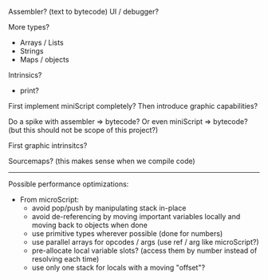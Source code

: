 
Assembler? (text to bytecode)
UI / debugger?

More types?
- Arrays / Lists
- Strings
- Maps / objects

Intrinsics?
- print?

First implement miniScript completely?
Then introduce graphic capabilities?

Do a spike with assembler => bytecode?
Or even miniScript => bytecode?
(but this should not be scope of this project?)

First graphic intrinsitcs?

Sourcemaps? (this makes sense when we compile code)

---
Possible performance optimizations:
- From microScript:
  - avoid pop/push by manipulating stack in-place
  - avoid de-referencing by moving important variables locally and moving back to objects when done
  - use primitive types wherever possible (done for numbers)
  - use parallel arrays for opcodes / args (use ref / arg like microScript?)
  - pre-allocate local variable slots? (access them by number instead of resolving each time)
  - use only one stack for locals with a moving "offset"?